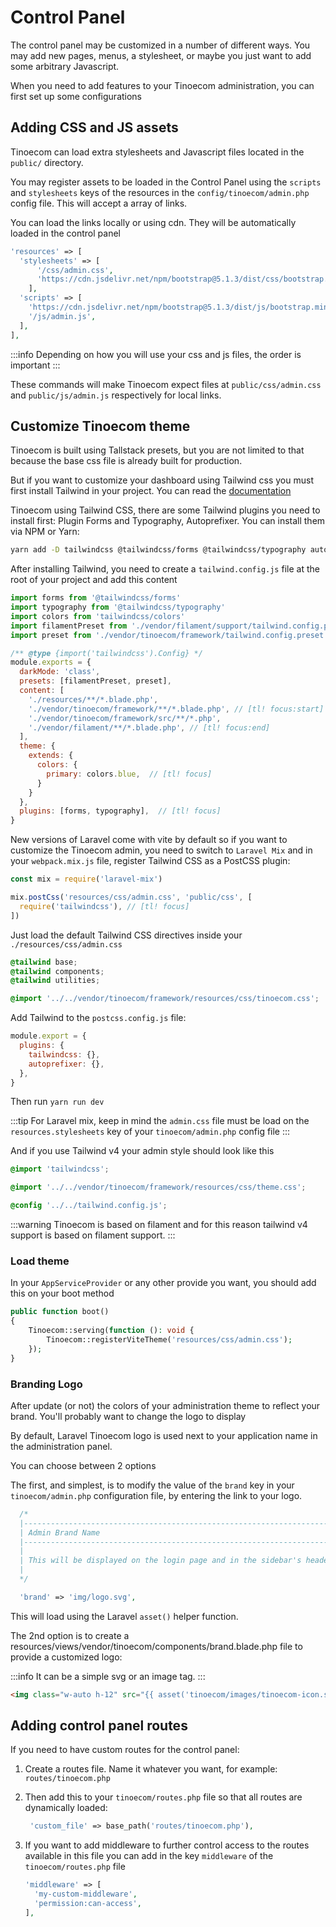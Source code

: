 # Control Panel

The control panel may be customized in a number of different ways. You may add new pages, menus, a stylesheet, or maybe you just want to add some arbitrary Javascript.

When you need to add features to your Tinoecom administration, you can first set up some configurations

## Adding CSS and JS assets

Tinoecom can load extra stylesheets and Javascript files located in the `public/` directory.

You may register assets to be loaded in the Control Panel using the `scripts` and `stylesheets` keys of the resources in the `config/tinoecom/admin.php` config file. This will accept a array of links.

You can load the links locally or using cdn. They will be automatically loaded in the control panel

``` php
'resources' => [
  'stylesheets' => [
      '/css/admin.css',
      'https://cdn.jsdelivr.net/npm/bootstrap@5.1.3/dist/css/bootstrap.min.css',
    ],
  'scripts' => [
    'https://cdn.jsdelivr.net/npm/bootstrap@5.1.3/dist/js/bootstrap.min.js',
    '/js/admin.js',
  ],
],
```

:::info
Depending on how you will use your css and js files, the order is important
:::

These commands will make Tinoecom expect files at `public/css/admin.css` and `public/js/admin.js` respectively for local links.

## Customize Tinoecom theme

Tinoecom is built using Tallstack presets, but you are not limited to that because the base css file is already built for production.

But if you want to customize your dashboard using Tailwind css you must first install Tailwind in your project. You can read the [documentation](https://tailwindcss.com/docs/guides/laravel)

Tinoecom using Tailwind CSS, there are some Tailwind plugins you need to install first: Plugin Forms and Typography, Autoprefixer. You can install them via NPM or Yarn:

```bash
yarn add -D tailwindcss @tailwindcss/forms @tailwindcss/typography autoprefixer
```

After installing Tailwind, you need to create a `tailwind.config.js` file at the root of your project and add this content

```js
import forms from '@tailwindcss/forms'
import typography from '@tailwindcss/typography'
import colors from 'tailwindcss/colors'
import filamentPreset from './vendor/filament/support/tailwind.config.preset' // [tl! focus]
import preset from './vendor/tinoecom/framework/tailwind.config.preset' // [tl! focus]

/** @type {import('tailwindcss').Config} */
module.exports = {
  darkMode: 'class',
  presets: [filamentPreset, preset],
  content: [
    './resources/**/*.blade.php',
    './vendor/tinoecom/framework/**/*.blade.php', // [tl! focus:start]
    './vendor/tinoecom/framework/src/**/*.php',
    './vendor/filament/**/*.blade.php', // [tl! focus:end]
  ],
  theme: {
    extends: {
      colors: {
        primary: colors.blue,  // [tl! focus]
      }
    }
  },
  plugins: [forms, typography],  // [tl! focus]
}
```

New versions of Laravel come with vite by default so if you want to customize the Tinoecom admin, you need to switch to `Laravel Mix` and in your `webpack.mix.js` file, register Tailwind CSS as a PostCSS plugin:

```js
const mix = require('laravel-mix')

mix.postCss('resources/css/admin.css', 'public/css', [
  require('tailwindcss'), // [tl! focus]
])
```

Just load the default Tailwind CSS directives inside your `./resources/css/admin.css`

```css
@tailwind base;
@tailwind components;
@tailwind utilities;

@import '../../vendor/tinoecom/framework/resources/css/tinoecom.css';
```

Add Tailwind to the `postcss.config.js` file:

```js
module.export = {
  plugins: {
    tailwindcss: {},
    autoprefixer: {},
  },
}
```

Then run `yarn run dev`

:::tip
For Laravel mix, keep in mind the `admin.css` file must be load on the `resources.stylesheets` key of your `tinoecom/admin.php` config file
:::

And if you use Tailwind v4 your admin style should look like this

```css
@import 'tailwindcss';

@import '../../vendor/tinoecom/framework/resources/css/theme.css';

@config '../../tailwind.config.js';
```

:::warning
Tinoecom is based on filament and for this reason tailwind v4 support is based on filament support.
:::

### Load theme

In your `AppServiceProvider` or any other provide you want, you should add this on your boot method

```php
public function boot()
{
    Tinoecom::serving(function (): void {
        Tinoecom::registerViteTheme('resources/css/admin.css');
    });
}
```

### Branding Logo

After update (or not) the colors of your administration theme to reflect your brand. You'll probably want to change the logo to display

By default, Laravel Tinoecom logo is used next to your application name in the administration panel.

You can choose between 2 options

The first, and simplest, is to modify the value of the `brand` key in your `tinoecom/admin.php` configuration file, by entering the link to your logo.

```php
  /*
  |--------------------------------------------------------------------------
  | Admin Brand Name
  |--------------------------------------------------------------------------
  |
  | This will be displayed on the login page and in the sidebar's header.
  |
  */

  'brand' => 'img/logo.svg',
```

This will load using the Laravel `asset()` helper function.

The 2nd option is to create a resources/views/vendor/tinoecom/components/brand.blade.php file to provide a customized logo:

:::info
It can be a simple svg or an image tag.
:::

```html
<img class="w-auto h-12" src="{{ asset('tinoecom/images/tinoecom-icon.svg') }}" alt="Laravel Tinoecom" />
```

## Adding control panel routes

If you need to have custom routes for the control panel:

1. Create a routes file. Name it whatever you want, for example: `routes/tinoecom.php`
2. Then add this to your `tinoecom/routes.php` file so that all routes are dynamically loaded:
    ```php
     'custom_file' => base_path('routes/tinoecom.php'),
    ```
3. If you want to add middleware to further control access to the routes available in this file you can add in the key `middleware` of the `tinoecom/routes.php` file

	```php
    'middleware' => [
      'my-custom-middleware', 
      'permission:can-access',
    ],
	```
